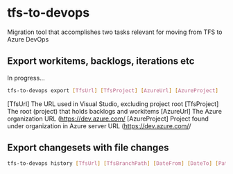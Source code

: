 # tfs-to-devops
Migration tool that accomplishes two tasks relevant for moving from TFS to Azure DevOps

## Export workitems, backlogs, iterations etc
In progress...
```bash
tfs-to-devops export [TfsUrl] [TfsProject] [AzureUrl] [AzureProject]
```
[TfsUrl]   The URL used in Visual Studio, excluding project root
[TfsProject] The root (project) that holds backlogs and workitems
[AzureUrl] The Azure organization URL (https://dev.azure.com/<Organization>
[AzureProject] Project found under organization in Azure server URL (https://dev.azure.com/<Organization>/<Project>

## Export changesets with file changes
```bash
tfs-to-devops history [TfsUrl] [TfsBranchPath] [DateFrom] [DateTo] [Path]

```
